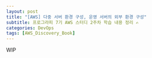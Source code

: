 ```yaml
---
layout: post
title: "[AWS] 다중 서버 환경 구성, 운영 서버의 외부 환경 구성"
subtitle: 프로그라피 7기 AWS 스터디 2주차 학습 내용 정리 ✍
categories: DevOps
tags: [AWS_Discovery_Book]
---
```


WIP
